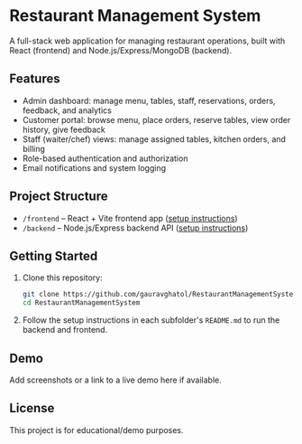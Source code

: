 # Restaurant Management System

A full-stack web application for managing restaurant operations, built with React (frontend) and Node.js/Express/MongoDB (backend).

## Features
- Admin dashboard: manage menu, tables, staff, reservations, orders, feedback, and analytics
- Customer portal: browse menu, place orders, reserve tables, view order history, give feedback
- Staff (waiter/chef) views: manage assigned tables, kitchen orders, and billing
- Role-based authentication and authorization
- Email notifications and system logging

## Project Structure
- `/frontend` – React + Vite frontend app ([setup instructions](./frontend/README.md))
- `/backend` – Node.js/Express backend API ([setup instructions](./backend/README.md))

## Getting Started
1. Clone this repository:
   ```sh
   git clone https://github.com/gauravghatol/RestaurantManagementSystem.git
   cd RestaurantManagementSystem
   ```
2. Follow the setup instructions in each subfolder's `README.md` to run the backend and frontend.

## Demo
Add screenshots or a link to a live demo here if available.

## License
This project is for educational/demo purposes.
